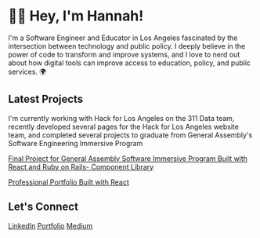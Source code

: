 
# 👩‍💻 Hey, I'm Hannah! 
I'm a Software Engineer and Educator in Los Angeles fascinated by the intersection between technology and public policy. I deeply believe in the power of code to transform and improve systems, and I love to nerd out about how digital tools can improve access to education, policy, and public services. 🌍

## Latest Projects

I'm currently working with Hack for Los Angeles on the 311 Data team, recently developed several pages for the Hack for Los Angeles website team, and completed several projects to graduate from General Assembly's Software Engineering Immersive Program 

[Final Project for General Assembly Software Immersive Program Built with React and Ruby on Rails- Component Library](https://github.com/hannahlivnat/ComponentLibrary)

[Professional Portfolio Built with React](https://github.com/hannahlivnat/softwaredeveloperportfolio)


## Let's Connect

[LinkedIn](https://www.linkedin.com/in/hannah-livnat/)
[Portfolio](https://hannahlivnat-softwaredeveloper-portfolio.netlify.app/)
[Medium](https://medium.com/@hannahlivnat_2545)
